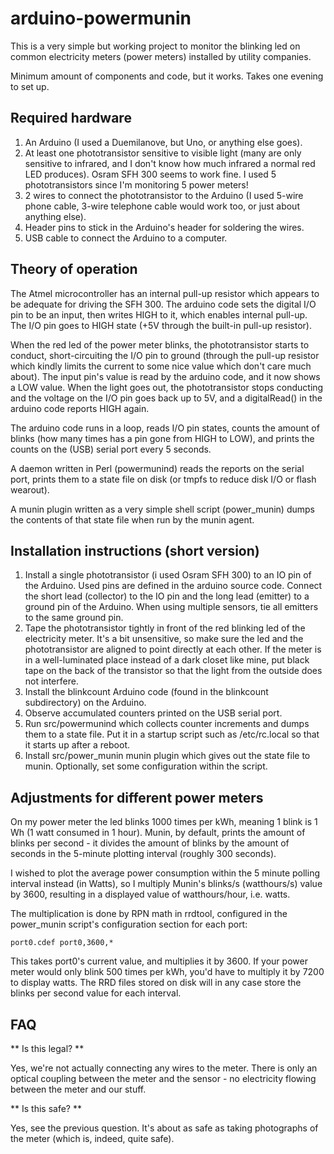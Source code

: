 
arduino-powermunin
==================

This is a very simple but working project to monitor the blinking led on
common electricity meters (power meters) installed by utility companies.

Minimum amount of components and code, but it works. Takes one evening to
set up.

Required hardware
-----------------

1. An Arduino (I used a Duemilanove, but Uno, or anything else goes).
2. At least one phototransistor sensitive to visible light (many are only
   sensitive to infrared, and I don't know how much infrared a normal
   red LED produces). Osram SFH 300 seems to work fine. I used 5
   phototransistors since I'm monitoring 5 power meters!
3. 2 wires to connect the phototransistor to the Arduino (I used 5-wire
   phone cable, 3-wire telephone cable would work too, or just about
   anything else).
4. Header pins to stick in the Arduino's header for soldering the wires.
5. USB cable to connect the Arduino to a computer.

Theory of operation
-------------------

The Atmel microcontroller has an internal pull-up resistor which appears to
be adequate for driving the SFH 300.  The arduino code sets the digital I/O
pin to be an input, then writes HIGH to it, which enables internal pull-up. 
The I/O pin goes to HIGH state (+5V through the built-in pull-up resistor).

When the red led of the power meter blinks, the phototransistor starts to
conduct, short-circuiting the I/O pin to ground (through the pull-up
resistor which kindly limits the current to some nice value which don't care
much about).  The input pin's value is read by the arduino code, and it now
shows a LOW value.  When the light goes out, the phototransistor stops
conducting and the voltage on the I/O pin goes back up to 5V, and a
digitalRead() in the arduino code reports HIGH again.

The arduino code runs in a loop, reads I/O pin states, counts the amount of
blinks (how many times has a pin gone from HIGH to LOW), and prints the
counts on the (USB) serial port every 5 seconds.

A daemon written in Perl (powermunind) reads the reports on the serial port,
prints them to a state file on disk (or tmpfs to reduce disk I/O or flash
wearout).

A munin plugin written as a very simple shell script (power_munin) dumps the
contents of that state file when run by the munin agent.

Installation instructions (short version)
-----------------------------------------

1. Install a single phototransistor (i used Osram SFH 300) to an IO pin
   of the Arduino.  Used pins are defined in the arduino source code. 
   Connect the short lead (collector) to the IO pin and the long lead
   (emitter) to a ground pin of the Arduino.  When using multiple sensors,
   tie all emitters to the same ground pin.
2. Tape the phototransistor tightly in front of the red blinking led
   of the electricity meter.  It's a bit unsensitive, so make sure the led
   and the phototransistor are aligned to point directly at each other.  If
   the meter is in a well-luminated place instead of a dark closet like
   mine, put black tape on the back of the transistor so that the light from
   the outside does not interfere.
3. Install the blinkcount Arduino code (found in the blinkcount
   subdirectory) on the Arduino.
4. Observe accumulated counters printed on the USB serial port.
5. Run src/powermunind which collects counter increments and dumps them
   to a state file. Put it in a startup script such as /etc/rc.local
   so that it starts up after a reboot.
6. Install src/power_munin munin plugin which gives out the state file
   to munin. Optionally, set some configuration within the script.

Adjustments for different power meters
--------------------------------------

On my power meter the led blinks 1000 times per kWh, meaning 1 blink is 1 Wh
(1 watt consumed in 1 hour).  Munin, by default, prints the amount of blinks
per second - it divides the amount of blinks by the amount of seconds in the
5-minute plotting interval (roughly 300 seconds).

I wished to plot the average power consumption within the 5 minute polling
interval instead (in Watts), so I multiply Munin's blinks/s (watthours/s)
value by 3600, resulting in a displayed value of watthours/hour, i.e. 
watts.

The multiplication is done by RPN math in rrdtool, configured in the
power_munin script's configuration section for each port:

    port0.cdef port0,3600,*

This takes port0's current value, and multiplies it by 3600.  If your power
meter would only blink 500 times per kWh, you'd have to multiply it by 7200
to display watts. The RRD files stored on disk will in any case store the
blinks per second value for each interval.

FAQ
---

** Is this legal? **

Yes, we're not actually connecting any wires to the meter. There is only an
optical coupling between the meter and the sensor - no electricity flowing
between the meter and our stuff.

** Is this safe? **

Yes, see the previous question.  It's about as safe as taking photographs of
the meter (which is, indeed, quite safe).

